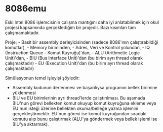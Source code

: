 # 8086emu

Eski Intel 8086 işlemcisinin çalışma mantığını daha iyi anlatabilmek için okul projesi kapsamında gerçeklediğim bir projedir. Bazı kısımları tam çalışmamaktadır.

Proje;
      - Basit bir assembly derleyicisinden (sadece 8086'ının çalıştırabildiği komutlar),
      - Memory biriminden,
      - Adres, Veri ve Kontrol yolundan,
      - IQ (Instruction Queue - Komut Kuyruğu)'dan,
      - ALU (Arithmetic Logic Unit)'dan,
      - BIU (Bus Interface Unit)'dan (bu birim ayrı thread olarak çalışmaktadır)
      - EU (Execution Unit)'dan (bu birim ayrı thread olarak çalışmaktadır)

Simülasyonun temel işleyişi şöyledir:
- Assembly kodunun derlenmesi ve başarılıysa programın bellek birimine yüklenmesi
- BIU ve EU birimlerinin ayrı thread'lerde çalıştırılması.
  Bu aşamada BIU'nun görevi bellekten komut okuyup komut kuyruğuna ekleme veya EU'nun isteği üzerine bellekten okuma/belleğe yazma işlemini gerçekleştirmektir.
  EU'nun görevi ise komut kuyruğundan sıradaki komutu alıp bunu çalıştırmak (ALU'ya göndermek veya bellek işlemi ise BIU'ya aktarmak).
